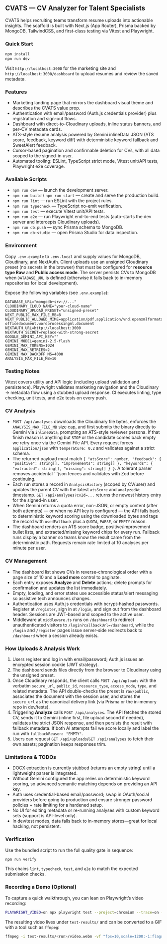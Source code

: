 ## CVATS — CV Analyzer for Talent Specialists

CVATS helps recruiting teams transform resume uploads into actionable insights. The scaffold is built with Next.js (App Router), Prisma backed by MongoDB, TailwindCSS, and first-class testing via Vitest and Playwright.

### Quick Start

```bash
npm install
npm run dev
```

Visit `http://localhost:3000` for the marketing site and `http://localhost:3000/dashboard` to upload resumes and review the saved metadata.

### Features

- Marketing landing page that mirrors the dashboard visual theme and describes the CVATS value prop.
- Authentication with email/password (Auth.js credentials provider) plus registration and sign-out flows.
- Dashboard with direct-to-Cloudinary uploads, inline status banners, and per-CV metadata cards.
- ATS-style resume analysis powered by Gemini inlineData JSON (ATS score, feedback, keyword diff) with deterministic keyword fallback and SweetAlert feedback.
- Cursor-based pagination and confirmable deletion for CVs, with all data scoped to the signed-in user.
- Automated tooling: ESLint, TypeScript strict mode, Vitest unit/API tests, Playwright e2e coverage.

### Available Scripts

- `npm run dev` — launch the development server.
- `npm run build` / `npm run start` — create and serve the production build.
- `npm run lint` — run ESLint with the project rules.
- `npm run typecheck` — TypeScript no-emit verification.
- `npm run test` — execute Vitest unit/API tests.
- `npm run e2e` — run Playwright end-to-end tests (auto-starts the dev server and intercepts Cloudinary uploads).
- `npm run db:push` — sync Prisma schema to MongoDB.
- `npm run db:studio` — open Prisma Studio for data inspection.

### Environment

Copy `.env.example` to `.env.local` and supply values for MongoDB, Cloudinary, and NextAuth. Client uploads use an unsigned Cloudinary preset (no secrets in the browser) that must be configured for **resource type Raw** and **Public access mode**. The server persists CVs to MongoDB when `DATABASE_URL` is defined (otherwise it falls back to in-memory repositories for local development).

Expose the following variables (see `.env.example`):

```
DATABASE_URL="mongodb+srv://..."
CLOUDINARY_CLOUD_NAME="your-cloud-name"
CLOUDINARY_UPLOAD_PRESET="unsigned-preset"
NEXT_PUBLIC_MAX_FILE_MB=8
NEXT_PUBLIC_ALLOWED_MIME=application/pdf,application/vnd.openxmlformats-officedocument.wordprocessingml.document
NEXTAUTH_URL=http://localhost:3000
NEXTAUTH_SECRET=replace-with-strong-secret
GOOGLE_GEMINI_API_KEY=""
GEMINI_MODEL=gemini-2.5-flash
GEMINI_MAX_TOKENS=1024
GEMINI_MAX_RETRIES=2
GEMINI_MAX_BACKOFF_MS=4000
ANALYSIS_MAX_FILE_MB=10
```

### Testing Notes

Vitest covers utility and API logic (including upload validation and persistence). Playwright validates marketing navigation and the Cloudinary → metadata flow using a stubbed upload response. CI executes linting, type checking, unit tests, and e2e tests on every push.

### CV Analysis

- `POST /api/analyses` downloads the Cloudinary file bytes, enforces the `ANALYSIS_MAX_FILE_MB` size cap, and first submits the binary directly to Gemini via `inlineData`, prompting an ATS-style reviewer persona. If that finish reason is anything but `STOP` or the candidate comes back empty we retry once via the Gemini File API. Every request forces `application/json` with `temperature: 0.2` and validates against a strict schema.
- The returned payload must match `{ "atsScore": number, "feedback": { "positive": string[], "improvements": string[] }, "keywords": { "extracted": string[], "missing": string[] } }`. A tolerant parser removes accidental ```json fences and validates with Zod before continuing.
- Each run stores a record in `AnalysisHistory` (scoped by CV/user) and updates the parent CV with the latest `atsScore` and `analyzedAt` timestamp. `GET /api/analyses?cvId=...` returns the newest history entry for the signed-in user.
- When Gemini returns a quota error, non-JSON, or empty content (after both attempts) — or when no API key is configured — the API falls back to deterministic keyword scoring using the downloaded bytes and tags the record with `usedFallback` plus a `QUOTA`, `PARSE`, or `EMPTY` reason.
- The dashboard renders an ATS score badge, positive/improvement bullet lists, and extracted/missing keyword chips for every run. Fallback runs display a banner so teams know the result came from the deterministic path. Requests remain rate limited at 10 analyses per minute per user.

### CV Management

- The dashboard list shows CVs in reverse-chronological order with a page size of 10 and a **Load more** control to paginate.
- Each entry exposes **Analyze** and **Delete** actions; delete prompts for confirmation and updates the list immediately.
- Empty, loading, and error states use accessible status/alert messaging so assistive tech announces changes.
- Authentication uses Auth.js credentials with bcrypt-hashed passwords. Register at `/register`, sign in at `/login`, and sign out from the dashboard header. Sessions are JWT-based and scoped to the active user.
- Middleware at `middleware.ts` runs on `/dashboard` to redirect unauthenticated visitors to `/login?callbackUrl=/dashboard`, while the `/login` and `/register` pages issue server-side redirects back to `/dashboard` when a session already exists.

### How Uploads & Analysis Work

1. Users register and log in with email/password; Auth.js issues an encrypted session cookie (JWT strategy).
2. The dashboard sends files directly from the browser to Cloudinary using the unsigned preset.
3. Once Cloudinary responds, the client calls `POST /api/uploads` with the verbatim `secure_url`, `public_id`, `resource_type`, `access_mode`, `type`, and related metadata. The API double-checks the preset is `raw/public`, associates the document with the session user, and stores the `secure_url` as the canonical delivery link (via Prisma or the in-memory repo in dev/tests).
4. Triggering **Analyze** calls `POST /api/analyses`. The API fetches the stored CV, sends it to Gemini (inline first, file upload second if needed), validates the strict JSON response, and then persists the result with fallback metadata. If both AI attempts fail we score locally and label the run with `fallbackReason: "EMPTY"`.
5. Users can request `GET /api/uploads`/`GET /api/analyses` to fetch their own assets; pagination keeps responses trim.

### Limitations & TODOs

- DOCX extraction is currently stubbed (returns an empty string) until a lightweight parser is integrated.
- Without Gemini configured the app relies on deterministic keyword scoring, so advanced semantic matching depends on providing an API key.
- Auth uses credential-based email/password; swap in OAuth/social providers before going to production and ensure stronger password policies + rate limiting for a hardened setup.
- No UI for editing metadata or re-running analyses with custom keyword sets (support is API-level only).
- In dev/test modes, data falls back to in-memory stores—great for local hacking, not persistent.

### Verification

Use the bundled script to run the full quality gate in sequence:

```bash
npm run verify
```

This chains `lint`, `typecheck`, `test`, and `e2e` to match the expected submission checks.

### Recording a Demo (Optional)

To capture a quick walkthrough, you can lean on Playwright’s video recording:

```bash
PLAYWRIGHT_VIDEO=on npx playwright test --project=chromium --trace=on --grep "dashboard upload"
```

The resulting video lives under `test-results/` and can be converted to a GIF with a tool such as `ffmpeg`:

```bash
ffmpeg -i test-results/<run>/video.webm -vf "fps=10,scale=1200:-1:flags=lanczos" demo.gif
```
